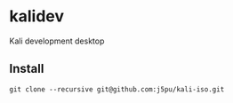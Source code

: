# kalidev
Kali development desktop

## Install
```shell
git clone --recursive git@github.com:j5pu/kali-iso.git
```
